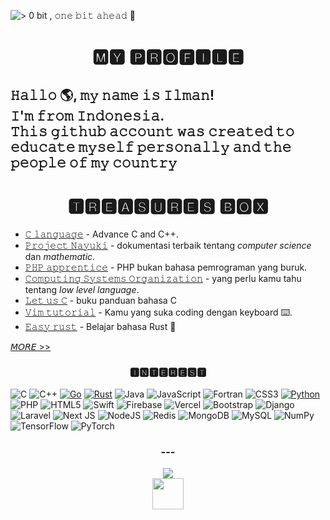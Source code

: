 ![> 0 bit , 𝚘𝚗𝚎 𝚋𝚒𝚝 𝚊𝚑𝚎𝚊𝚍 👊](https://pimp-my-readme.webapp.io/pimp-my-readme/wavy-banner?subtitle=%F0%9D%9A%98%F0%9D%9A%97%F0%9D%9A%8E%20%F0%9D%9A%8B%F0%9D%9A%92%F0%9D%9A%9D%20%F0%9D%9A%8A%F0%9D%9A%91%F0%9D%9A%8E%F0%9D%9A%8A%F0%9D%9A%8D%20%F0%9F%91%8A&title=%3E%200%20bit%20)

<h1 align="center">🅼🆈 🅿🆁🅾🅵🅸🅻🅴</h1>

<h2>
  𝙷𝚊𝚕𝚕𝚘 🌎, 𝚖𝚢 𝚗𝚊𝚖𝚎 𝚒𝚜 𝙸𝚕𝚖𝚊𝚗!<br>
𝙸'𝚖 𝚏𝚛𝚘𝚖 <b>𝙸𝚗𝚍𝚘𝚗𝚎𝚜𝚒𝚊</b>.<br>
 𝚃𝚑𝚒𝚜 𝚐𝚒𝚝𝚑𝚞𝚋 𝚊𝚌𝚌𝚘𝚞𝚗𝚝 𝚠𝚊𝚜 𝚌𝚛𝚎𝚊𝚝𝚎𝚍 𝚝𝚘 𝚎𝚍𝚞𝚌𝚊𝚝𝚎 𝚖𝚢𝚜𝚎𝚕𝚏 𝚙𝚎𝚛𝚜𝚘𝚗𝚊𝚕𝚕𝚢 𝚊𝚗𝚍 𝚝𝚑𝚎 𝚙𝚎𝚘𝚙𝚕𝚎 𝚘𝚏 𝚖𝚢 𝚌𝚘𝚞𝚗𝚝𝚛𝚢 
  
</h2>

<h1 align="center">🆃🆁🅴🅰🆂🆄🆁🅴🆂 🅱🅾🆇</h1>

- [𝙲 𝚕𝚊𝚗𝚐𝚞𝚊𝚐𝚎](https://www.avabodh.com/articles/ "𝑡𝑢𝑡𝑜𝑟𝑖𝑎𝑙 (ENG)") - Advance C and C++.
- [𝙿𝚛𝚘𝚓𝚎𝚌𝚝 𝙽𝚊𝚢𝚞𝚔𝚒](https://www.nayuki.io/ "𝑚𝑎𝑡𝑒𝑚𝑎𝑡𝑖𝑘𝑎 𝑑𝑎𝑛 𝑝𝑟𝑜𝑔𝑟𝑎𝑚 /𝑑𝑜𝑘𝑢𝑚𝑒𝑛𝑡𝑎𝑠𝑖 (ENG)") - dokumentasi terbaik tentang *computer science* dan *mathematic*.
- [𝙿𝙷𝙿 𝚊𝚙𝚙𝚛𝚎𝚗𝚝𝚒𝚌𝚎](https://phpapprentice.com/ "𝑏𝑎ℎ𝑎𝑠𝑎 𝑃𝐻𝑃 𝑢𝑛𝑡𝑢𝑘 𝑝𝑒𝑚𝑢𝑙𝑎 (ENG)") - PHP bukan bahasa pemrograman yang buruk.
- [𝙲𝚘𝚖𝚙𝚞𝚝𝚒𝚗𝚐 𝚂𝚢𝚜𝚝𝚎𝚖𝚜 𝙾𝚛𝚐𝚊𝚗𝚒𝚣𝚊𝚝𝚒𝚘𝚗](http://www.cburch.com/books/cpy/#s3 "online book (ENG)") - yang perlu kamu tahu tentang *low level language*.
- [𝙻𝚎𝚝 𝚞𝚜 𝙲](https://web.archive.org/web/20211006163041/http://pdvpmtasgaon.edu.in/uploads/dptcomputer/Let%20us%20c%20-%20yashwantkanetkar.pdf "𝑑𝑜𝑘𝑢𝑚𝑒𝑛𝑡𝑎𝑠𝑖 (ENG)") - buku panduan bahasa C
- [𝚅𝚒𝚖 𝚝𝚞𝚝𝚘𝚛𝚒𝚊𝚕](https://danielmiessler.com/study/vim/ "𝑐𝑜𝑑𝑒 𝑒𝑑𝑖𝑡𝑜𝑟 𝑠ℎ𝑜𝑟𝑡𝑐𝑢𝑡 (ENG)") - Kamu yang suka coding dengan keyboard ⌨️.
- [𝙴𝚊𝚜𝚢 𝚛𝚞𝚜𝚝](https://github.com/Fattah25/easy-rust-indonesia "𝑟𝑒𝑝𝑜 𝑟𝑢𝑠𝑡 𝑡𝑢𝑡𝑜𝑟𝑖𝑎𝑙 (IND)") - Belajar bahasa Rust 🦀


[𝘔𝘖𝘙𝘌 >>]()

<h3 align="center">🅸🅽🆃🅴🆁🅴🆂🆃</h3>

![C](https://img.shields.io/badge/c-%2300599C.svg?style=for-the-badge&logo=c&logoColor=white) 
![C++](https://img.shields.io/badge/c++-%2300599C.svg?style=for-the-badge&logo=c%2B%2B&logoColor=white) 
[![Go](https://img.shields.io/badge/go-%2300ADD8.svg?style=for-the-badge&logo=go&logoColor=white)](https://go.dev/) 
[![Rust](https://img.shields.io/badge/rust-%23000000.svg?style=for-the-badge&logo=rust&logoColor=white)](https://www.rust-lang.org/)
![Java](https://img.shields.io/badge/java-%23ED8B00.svg?style=for-the-badge&logo=java&logoColor=white) 
![JavaScript](https://img.shields.io/badge/javascript-%23323330.svg?style=for-the-badge&logo=javascript&logoColor=%23F7DF1E) 
![Fortran](https://img.shields.io/badge/Fortran-%23734F96.svg?style=for-the-badge&logo=fortran&logoColor=white) 
![CSS3](https://img.shields.io/badge/css3-%231572B6.svg?style=for-the-badge&logo=css3&logoColor=white) 
[![Python](https://img.shields.io/badge/python-3670A0?style=for-the-badge&logo=python&logoColor=ffdd54 "𝑝𝑦-𝑠𝑐𝑟𝑖𝑝𝑡 (𝑛𝑒𝑤 𝑓𝑟𝑎𝑚𝑒𝑤𝑜𝑟𝑘 𝑓𝑜𝑟 𝑓𝑟𝑜𝑛𝑡-𝑒𝑛𝑑)")](https://pyscript.net/) 
![PHP](https://img.shields.io/badge/php-%23777BB4.svg?style=for-the-badge&logo=php&logoColor=white) 
![HTML5](https://img.shields.io/badge/html5-%23E34F26.svg?style=for-the-badge&logo=html5&logoColor=white) 
![Swift](https://img.shields.io/badge/swift-F54A2A?style=for-the-badge&logo=swift&logoColor=white) 
![Firebase](https://img.shields.io/badge/firebase-%23039BE5.svg?style=for-the-badge&logo=firebase) 
![Vercel](https://img.shields.io/badge/vercel-%23000000.svg?style=for-the-badge&logo=vercel&logoColor=white) 
![Bootstrap](https://img.shields.io/badge/bootstrap-%23563D7C.svg?style=for-the-badge&logo=bootstrap&logoColor=white) 
![Django](https://img.shields.io/badge/django-%23092E20.svg?style=for-the-badge&logo=django&logoColor=white) 
![Laravel](https://img.shields.io/badge/laravel-%23FF2D20.svg?style=for-the-badge&logo=laravel&logoColor=white) 
![Next JS](https://img.shields.io/badge/Next-black?style=for-the-badge&logo=next.js&logoColor=white) 
![NodeJS](https://img.shields.io/badge/node.js-6DA55F?style=for-the-badge&logo=node.js&logoColor=white) 
![Redis](https://img.shields.io/badge/redis-%23DD0031.svg?style=for-the-badge&logo=redis&logoColor=white) 
![MongoDB](https://img.shields.io/badge/MongoDB-%234ea94b.svg?style=for-the-badge&logo=mongodb&logoColor=white) 
![MySQL](https://img.shields.io/badge/mysql-%2300f.svg?style=for-the-badge&logo=mysql&logoColor=white) 
![NumPy](https://img.shields.io/badge/numpy-%23013243.svg?style=for-the-badge&logo=numpy&logoColor=white) 
![TensorFlow](https://img.shields.io/badge/TensorFlow-%23FF6F00.svg?style=for-the-badge&logo=TensorFlow&logoColor=white) 
![PyTorch](https://img.shields.io/badge/PyTorch-%23EE4C2C.svg?style=for-the-badge&logo=PyTorch&logoColor=white)

<!--![HTML_CSS_Python_GoLang_MongoDB_JavaScript_Java_](https://pimp-my-readme.webapp.io/pimp-my-readme/technology?technology=HTML_CSS_Python_GoLang_MongoDB_JavaScript)-->


<h3 align="center">---</h3>

<div align="center">
<a href="https://ko-fi.com/https://ko-fi.com/procrast29479"><img src="https://img.shields.io/badge/Ko--fi-F16061?style=for-the-badge&logo=ko-fi&logoColor=white"></a><br>   
<a href="https://zink.tips/becon"><img src="https://lh3.googleusercontent.com/a/AATXAJxi0iDV5blQVOKqExqfF8wMohiwOdRap2O8p6px=s96-c" width="50px"></a>
</div>

